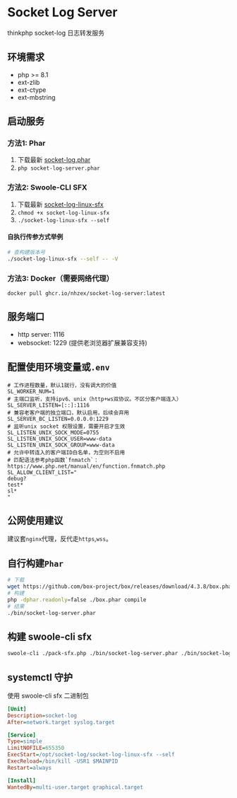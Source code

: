 # Socket Log Server

thinkphp socket-log 日志转发服务

## 环境需求

- php >= 8.1
- ext-zlib
- ext-ctype
- ext-mbstring

## 启动服务 

### 方法1: Phar
1. 下载最新 [socket-log.phar](https://github.com/NHZEX/socket-log-server/releases/latest/download/socket-log-server.phar)  
2. ```php socket-log-server.phar```

### 方法2: Swoole-CLI SFX
1. 下载最新 [socket-log-linux-sfx](https://github.com/NHZEX/socket-log-server/releases/latest/download/socket-log-linux-sfx)
2. ```chmod +x socket-log-linux-sfx```
3. ```./socket-log-linux-sfx --self```

#### 自执行传参方式举例
```bash
# 查构建版本号
./socket-log-linux-sfx --self -- -V
```

### 方法3: Docker（需要网络代理）

```shell
docker pull ghcr.io/nhzex/socket-log-server:latest
```

## 服务端口 
  - http server: 1116
  - websocket: 1229 (提供老浏览器扩展兼容支持)

## 配置使用环境变量或`.env`

```dotenv
# 工作进程数量，默认1就行，没有调大的价值
SL_WORKER_NUM=1
# 主端口监听，支持ipv6、unix（http+ws双协议。不区分客户端连入）
SL_SERVER_LISTEN=[::]:1116
# 兼容老客户端的独立端口，默认启用，后续会弃用
SL_SERVER_BC_LISTEN=0.0.0.0:1229
# 监听unix socket 权限设置，需要开启才生效
SL_LISTEN_UNIX_SOCK_MODE=0755
SL_LISTEN_UNIX_SOCK_USER=www-data
SL_LISTEN_UNIX_SOCK_GROUP=www-data
# 允许中转连入的客户端ID白名单，为空则不启用
# 匹配语法参考php函数`fnmatch`：https://www.php.net/manual/en/function.fnmatch.php
SL_ALLOW_CLIENT_LIST="
debug?
test*
sl*
"
```

## 公网使用建议

建议套`nginx`代理，反代走`https`,`wss`。

## 自行构建`Phar`

```bash
# 下载
wget https://github.com/box-project/box/releases/download/4.3.8/box.phar
# 构建
php -dphar.readonly=false ./box.phar compile
# 结果
./bin/socket-log-server.phar
```

## 构建 swoole-cli sfx

```bash
swoole-cli ./pack-sfx.php ./bin/socket-log-server.phar ./bin/socket-log-linux-sfx
```

## systemctl 守护

使用 swoole-cli sfx 二进制包

```ini
[Unit]
Description=socket-log
After=network.target syslog.target

[Service]
Type=simple
LimitNOFILE=655350
ExecStart=/opt/socket-log/socket-log-linux-sfx --self
ExecReload=/bin/kill -USR1 $MAINPID
Restart=always

[Install]
WantedBy=multi-user.target graphical.target
```
